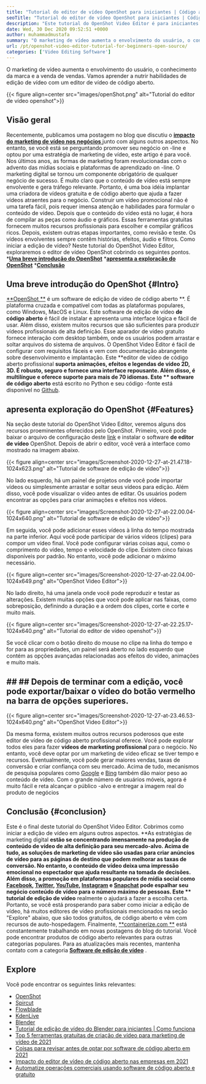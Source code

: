 ```yaml
---
title: "Tutorial do editor de vídeo OpenShot para iniciantes | Código aberto" 
seoTitle: "Tutorial do editor de vídeo OpenShot para iniciantes | Código aberto" 
description: "Este tutorial do OpenShot Video Editor é para iniciantes iniciarem a edição de vídeo. É um editor de vídeo da moda que oferece recursos como animações 3D e muito mais." 
date: Wed, 30 Dec 2020 09:52:51 +0000
author: muhammadmustafa
summary: "O marketing de vídeo aumenta o envolvimento do usuário, o conhecimento da marca e a venda de vendas. Vamos aprender a nutrir habilidades de edição de vídeo com um editor de vídeo de código aberto." 
url: /pt/openshot-video-editor-tutorial-for-beginners-open-source/
categories: ['Video Editing Software']
---
```


O marketing de vídeo aumenta o envolvimento do usuário, o conhecimento da marca e a venda de vendas. Vamos aprender a nutrir habilidades de edição de vídeo com um editor de vídeo de código aberto.

{{< figure align=center src="images/openShot.png" alt="Tutorial do editor de vídeo openshot">}}


## Visão geral
Recentemente, publicamos uma postagem no blog que discutiu o [**impacto do marketing de vídeo nos negócios** ][1] junto com alguns outros aspectos. No entanto, se você está se perguntando promover seu negócio on -line e optou por uma estratégia de marketing de vídeo, este artigo é para você. Nos últimos anos, as formas de marketing foram revolucionadas com o advento das mídias sociais e plataformas de aprendizado on -line. O marketing digital se tornou um componente obrigatório de qualquer negócio de sucesso. É muito claro que o conteúdo de vídeo está sempre envolvente e gera tráfego relevante. Portanto, é uma boa idéia implantar uma criadora de vídeos gratuita e de código aberto que ajuda a fazer vídeos atraentes para o negócio.
Construir um vídeo promocional não é uma tarefa fácil, pois requer imensa atenção e habilidades para formular o conteúdo de vídeo. Depois que o conteúdo do vídeo está no lugar, é hora de compilar as peças como áudio e gráficos. Essas ferramentas gratuitas fornecem muitos recursos profissionais para escolher e compilar gráficos ricos. Depois, existem outras etapas importantes, como revisão e teste. Os vídeos envolventes sempre contêm histórias, efeitos, áudio e filtros. Como iniciar a edição de vídeo? Neste tutorial do OpenShot Video Editor, exploraremos o editor de vídeo OpenShot cobrindo os seguintes pontos.
  ***[Uma breve introdução do OpenShot][2]** 
  ***[apresenta a exploração do OpenShot][3]** 
  ***[Conclusão][4]** 

## Uma breve introdução do OpenShot   {#Intro}
[**OpenShot **][5] é um software de edição de vídeo de código aberto **. É plataforma cruzada e compatível com todas as plataformas populares, como Windows, MacOS e Linux. Este software de edição de vídeo  **de código aberto**   é fácil de instalar e apresenta uma interface lógica e fácil de usar. Além disso, existem muitos recursos que são suficientes para produzir vídeos profissionais de alta definição. Esse aparador de vídeo gratuito fornece interação com desktop também, onde os usuários podem arrastar e soltar arquivos do sistema de arquivos. O OpenShot Video Editor é fácil de configurar com requisitos fáceis e vem com documentação abrangente sobre desenvolvimento e implantação.
Este **editor de vídeo de código aberto profissional  **suporta animações, efeitos e legendas de vídeo 2D, 3D. É robusto, seguro e fornece uma interface repousante. Além disso, é multilíngue e oferece suporte para mais de 70 idiomas. Este **  software de código aberto**  está escrito no Python e seu código -fonte está disponível no [Github][6].

## apresenta exploração do OpenShot   {#Features}
Na seção deste tutorial do OpenShot Video Editor, veremos alguns dos recursos proeminentes oferecidos pelo OpenShot. Primeiro, você pode baixar o arquivo de configuração deste [link][7] e instalar o software **de editor de vídeo**  OpenShot.
Depois de abrir o editor, você verá a interface como mostrado na imagem abaixo.

{{< figure align=center src="images/Screenshot-2020-12-27-at-21.47.18-1024x623.png" alt="Tutorial de software de edição de vídeo">}}

No lado esquerdo, há um painel de projetos onde você pode importar vídeos ou simplesmente arrastar e soltar seus vídeos para edição. Além disso, você pode visualizar o vídeo antes de editar. Os usuários podem encontrar as opções para criar animações e efeitos nos vídeos.

{{< figure align=center src="images/Screenshot-2020-12-27-at-22.00.04-1024x640.png" alt="Tutorial de software de edição de vídeo">}}

Em seguida, você pode adicionar esses vídeos à linha do tempo mostrada na parte inferior. Aqui você pode participar de vários vídeos (clipes) para compor um vídeo final. Você pode configurar várias coisas aqui, como o comprimento do vídeo, tempo e velocidade do clipe. Existem cinco faixas disponíveis por padrão. No entanto, você pode adicionar o máximo necessário.

{{< figure align=center src="images/Screenshot-2020-12-27-at-22.04.00-1024x649.png" alt="OpenShot Video Editor">}}

No lado direito, há uma janela onde você pode reproduzir e testar as alterações. Existem muitas opções que você pode aplicar nas faixas, como sobreposição, definindo a duração e a ordem dos clipes, corte e corte e muito mais.

{{< figure align=center src="images/Screenshot-2020-12-27-at-22.25.17-1024x640.png" alt="Tutorial do editor de vídeo openshot">}}

Se você clicar com o botão direito do mouse no clipe na linha do tempo e for para as propriedades, um painel será aberto no lado esquerdo que contém as opções avançadas relacionadas aos efeitos do vídeo, animações e muito mais.

## ## ## Depois de terminar com a edição, você pode exportar/baixar o vídeo do botão vermelho na barra de opções superiores.

{{< figure align=center src="images/Screenshot-2020-12-27-at-23.46.53-1024x640.png" alt="OpenShot Video Editor">}}

Da mesma forma, existem muitos outros recursos poderosos que este editor de vídeo de código aberto profissional oferece. Você pode explorar todos eles para fazer **vídeos de marketing profissional**  para o negócio. No entanto, você deve optar por um marketing de vídeo eficaz se tiver tempo e recursos. Eventualmente, você pode gerar maiores vendas, taxas de conversão e criar confiança com seu mercado. Acima de tudo, mecanismos de pesquisa populares como [Google][8] e [Bing][9] também dão maior peso ao conteúdo de vídeo. Com o grande número de usuários móveis, agora é muito fácil e reta alcançar o público -alvo e entregar a imagem real do produto de negócios

## Conclusão   {#conclusion}
Este é o final deste tutorial do OpenShot Video Editor. Cobrimos como iniciar a edição de vídeo em alguns outros aspectos. **As estratégias de marketing digital  **estão se concentrando imensamente na produção de conteúdo de vídeo de alta definição para seu mercado-alvo. Acima de tudo, as soluções de marketing de vídeo são usadas para criar anúncios de vídeo para as páginas de destino que podem melhorar as taxas de conversão. No entanto, o conteúdo de vídeo deixa uma impressão emocional no espectador que ajuda resultante na tomada de decisões. Além disso, a promoção em plataformas populares de mídia social como [Facebook][10], [Twitter][11], [YouTube][12], [Instagram][13] e [Snapchat][14] pode espalhar seu negócio conteúdo de vídeo para o número máximo de pessoas. Este **  tutorial de edição de vídeo**  realmente o ajudará a fazer a escolha certa. Portanto, se você está prosperando para saber como iniciar a edição de vídeo, há muitos editores de vídeo profissionais mencionados na seção "Explore" abaixo, que são todos gratuitos, de código aberto e vêm com recursos de auto-hospedagem.
Finalmente, [**containerize.com **][15] está constantemente trabalhando em novas postagens do blog do tutorial. Você pode encontrar produtos de código aberto relevantes para outras categorias populares. Para as atualizações mais recentes, mantenha contato com a categoria  **[Software de edição de vídeo][16]**  .

## Explore
Você pode encontrar os seguintes links relevantes:
  * [OpenShot][5]
  * [Spircut][17]
  * [Flowblade][18]
  * [KdenLive][19]
  * [Blender][20]
  * [Tutorial de edição de vídeo do Blender para iniciantes | Como funciona][21]
  * [Top 5 ferramentas gratuitas de criação de vídeo para marketing de vídeo de 2021][22]
  * [Coisas para revisar antes de optar por software de código aberto em 2021][23]
  * [Impacto do editor de vídeo de código aberto nas empresas em 2021][1]
  * [Automatize operações comerciais usando software de código aberto e gratuito][24]

  
[1]: https://blog.containerize.com/video-editing-software/how-video-editing-software-improves-business-video-marketing/
[2]: #intro
[3]: #features
[4]: #Conclusion
[5]: https://products.containerize.com/video-editing-software/openshot
[6]: https://github.com/OpenShot/openshot-qt
[7]: https://www.openshot.org/download/
[8]: https://www.google.com/
[9]: https://www.bing.com/
[10]: https://www.facebook.com/
[11]: https://twitter.com/home
[12]: https://www.youtube.com/
[13]: http://instagram.com
[14]: https://www.snapchat.com/
[15]: https://www.containerize.com/
[16]: https://products.containerize.com/video-editing-software
[17]: https://products.containerize.com/video-editing-software/shotcut
[18]: https://products.containerize.com/video-editing-software/flowblade
[19]: https://products.containerize.com/video-editing-software/kdenlive
[20]: https://products.containerize.com/video-editing-software/blender
[21]: https://blog.containerize.com/video-editing-software/blender-video-editing-tutorial-for-beginners/
[22]: https://blog.containerize.com/video-editing-software/top-5-open-source-video-editor-software-for-video-marketing/
[23]: https://blog.containerize.com/cmdb-software/things-to-review-before-opting-open-source-software-in-2021/
[24]: https://blog.containerize.com/blogging/automate-business-operations-using-open-source-software/
